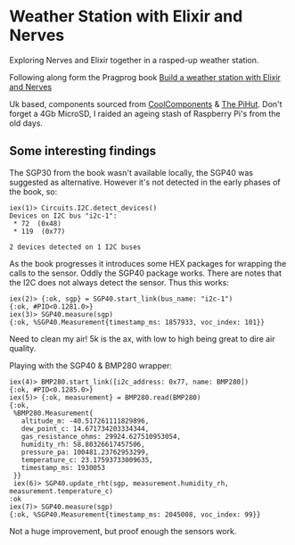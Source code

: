 # Weather Station with Elixir and Nerves

Exploring Nerves and Elixir together in a rasped-up weather station.

Following along form the Pragprog book [Build a weather station with Elixir and Nerves](https://pragprog.com/titles/passweather/build-a-weather-station-with-elixir-and-nerves/)

Uk based, components sourced from [CoolComponents](https://coolcomponents.co.uk/) & [The PiHut](https://thepihut.com/). Don't forget a 4Gb MicroSD, I raided an ageing stash of Raspberry Pi's from the old days.


## Some interesting findings

The SGP30 from the book wasn't available locally, the SGP40 was suggested as alternative.
However it's not detected in the early phases of the book, so:

```
iex(1)> Circuits.I2C.detect_devices()
Devices on I2C bus "i2c-1":
 * 72  (0x48)
 * 119  (0x77)

2 devices detected on 1 I2C buses
```

As the book progresses it introduces some HEX packages for wrapping the calls to the sensor. Oddly the SGP40 package works. There are notes that the I2C does not always detect the sensor. Thus this works:

```
iex(2)> {:ok, sgp} = SGP40.start_link(bus_name: "i2c-1")
{:ok, #PID<0.1281.0>}
iex(3)> SGP40.measure(sgp)
{:ok, %SGP40.Measurement{timestamp_ms: 1857933, voc_index: 101}}
```

Need to clean my air! 5k is the ax, with low to high being great to dire air quality.

Playing with the SGP40 & BMP280 wrapper:

```
iex(4)> BMP280.start_link([i2c_address: 0x77, name: BMP280])
{:ok, #PID<0.1285.0>}
iex(5)> {:ok, measurement} = BMP280.read(BMP280)
{:ok,
 %BMP280.Measurement{
   altitude_m: -40.517261111829896,
   dew_point_c: 14.671734203334344,
   gas_resistance_ohms: 29924.627510953054,
   humidity_rh: 58.80326617457506,
   pressure_pa: 100481.23762953299,
   temperature_c: 23.17593733009635,
   timestamp_ms: 1930053
 }}
 iex(6)> SGP40.update_rht(sgp, measurement.humidity_rh, measurement.temperature_c)
:ok
iex(7)> SGP40.measure(sgp)
{:ok, %SGP40.Measurement{timestamp_ms: 2045008, voc_index: 99}}
 ```

Not a huge improvement, but proof enough the sensors work.
